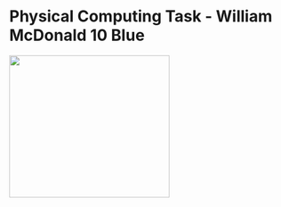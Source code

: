 
# Physical Computing Task - William McDonald 10 Blue

<img src="http://microbit.org/images/quickstart/microbit-plugged-in.gif" alt="" width="288" height="255">

